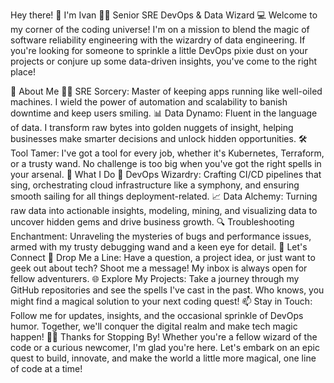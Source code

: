 Hey there! 👋 I'm Ivan
👨‍💻 Senior SRE DevOps & Data Wizard 💻
Welcome to my corner of the coding universe! I'm on a mission to blend the magic of software reliability engineering with the wizardry of data engineering. If you're looking for someone to sprinkle a little DevOps pixie dust on your projects or conjure up some data-driven insights, you've come to the right place!

🌟 About Me
🧙‍♂️ SRE Sorcery: Master of keeping apps running like well-oiled machines. I wield the power of automation and scalability to banish downtime and keep users smiling.
📊 Data Dynamo: Fluent in the language of data. I transform raw bytes into golden nuggets of insight, helping businesses make smarter decisions and unlock hidden opportunities.
🛠️ Tool Tamer: I've got a tool for every job, whether it's Kubernetes, Terraform, or a trusty wand. No challenge is too big when you've got the right spells in your arsenal.
💼 What I Do
🚀 DevOps Wizardry: Crafting CI/CD pipelines that sing, orchestrating cloud infrastructure like a symphony, and ensuring smooth sailing for all things deployment-related.
📈 Data Alchemy: Turning raw data into actionable insights, modeling, mining, and visualizing data to uncover hidden gems and drive business growth.
🔍 Troubleshooting Enchantment: Unraveling the mysteries of bugs and performance issues, armed with my trusty debugging wand and a keen eye for detail.
🚀 Let's Connect
💬 Drop Me a Line: Have a question, a project idea, or just want to geek out about tech? Shoot me a message! My inbox is always open for fellow adventurers.
🌐 Explore My Projects: Take a journey through my GitHub repositories and see the spells I've cast in the past. Who knows, you might find a magical solution to your next coding quest!
📫 Stay in Touch: Follow me for updates, insights, and the occasional sprinkle of DevOps humor. Together, we'll conquer the digital realm and make tech magic happen!
🧙‍♂️ Thanks for Stopping By!
Whether you're a fellow wizard of the code or a curious newcomer, I'm glad you're here. Let's embark on an epic quest to build, innovate, and make the world a little more magical, one line of code at a time!

